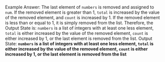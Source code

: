 Example Answer:
The last element of `numbers` is removed and assigned to `num`. If the removed element is greater than 1, `total` is increased by the value of the removed element, and `count` is increased by 1. If the removed element is less than or equal to 1, it is simply removed from the list. Therefore, the Output State is: `numbers` is a list of integers with at least one less element, `total` is either increased by the value of the removed element, `count` is either increased by 1, or the last element is removed from the list.
Output State: **`numbers` is a list of integers with at least one less element, `total` is either increased by the value of the removed element, `count` is either increased by 1, or the last element is removed from the list**